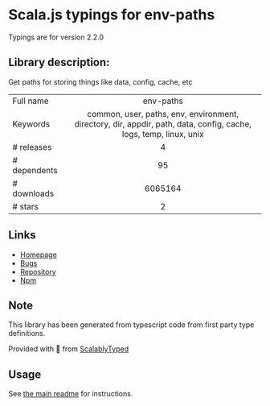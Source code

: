 
# Scala.js typings for env-paths

Typings are for version 2.2.0

## Library description:
Get paths for storing things like data, config, cache, etc

|                    |                 |
| ------------------ | :-------------: |
| Full name          | env-paths |
| Keywords           | common, user, paths, env, environment, directory, dir, appdir, path, data, config, cache, logs, temp, linux, unix |
| # releases         | 4 |
| # dependents       | 95 |
| # downloads        | 6065164 |
| # stars            | 2 |

## Links
- [Homepage](https://github.com/sindresorhus/env-paths#readme)
- [Bugs](https://github.com/sindresorhus/env-paths/issues)
- [Repository](https://github.com/sindresorhus/env-paths)
- [Npm](https://www.npmjs.com/package/env-paths)
    


## Note
This library has been generated from typescript code from first party type definitions.

Provided with :purple_heart: from [ScalablyTyped](https://github.com/oyvindberg/ScalablyTyped)

## Usage
See [the main readme](../../readme.md) for instructions.


